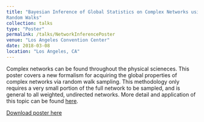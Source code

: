 ```yaml
---
title: "Bayesian Inference of Global Statistics on Complex Networks using
Random Walks"
collection: talks
type: "Poster"
permalink: /talks/NetworkInferencePoster
venue: "Los Angeles Convention Center"
date: 2018-03-08
location: "Los Angeles, CA"
---
```


Complex networks can be found throughout the physical scieneces. This poster covers a new formalism for acquiring the 
global properties of complex networks via random walk sampling. This methodology only requires a very small portion 
of the full network to be sampled, and is general to all weighted, undirected networks. More detail and application
of this topic can be found [here](http://willowbk.github.io/files/RapidBayesianInferenceofGlobalNetworkStatisticsUsingRandomWalks.pdf).

[Download poster here](http://willowbk.github.io/files/NetworkStatisticsPoster.pdf)
